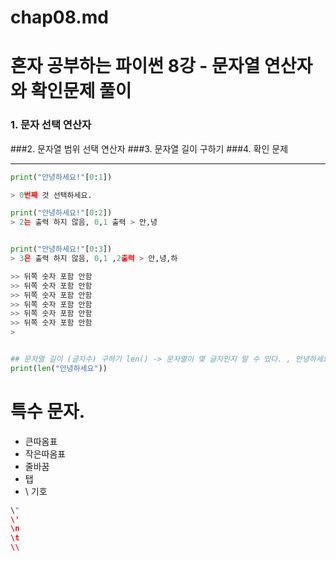 # chap08.md
# 혼자 공부하는 파이썬 8강 - 문자열 연산자와 확인문제 풀이


### 1. 문자 선택 연산자
###2. 문자열 범위 선택 연산자 
###3. 문자열 길이 구하기
###4. 확인 문제

---





```python
print("안녕하세요!"[0:1])

> 0번째 것 선택하세요.

print("안녕하세요!"[0:2]) 
> 2는 출력 하지 않음, 0,1 출력 > 안,녕


print("안녕하세요!"[0:3]) 
> 3은 출력 하지 않음, 0,1 ,2출력 > 안,녕,하

>> 뒤쪽 숫자 포함 안함
>> 뒤쪽 숫자 포함 안함
>> 뒤쪽 숫자 포함 안함
>> 뒤쪽 숫자 포함 안함
>> 뒤쪽 숫자 포함 안함 
>> 뒤쪽 숫자 포함 안함
> 


## 문자열 길이 (글자수) 구하기 len() -> 문자열이 몇 글자인지 알 수 있다. , 안녕하세요는 5글자.
print(len("안녕하세요"))
```

# 특수 문자.
- 큰따옴표
- 작은따옴표
- 줄바꿈
- 탭
- \ 기호


```python
\"
\'
\n
\t
\\
```

